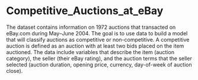 # Competitive_Auctions_at_eBay                                                                                                                                                      
The dataset contains information on 1972 auctions that transacted on eBay.com during May–June 2004. The goal is to use data to build a model that will classify auctions as competitive or non-competitive. A competitive auction is defined as an auction with at least two bids placed on the item auctioned. The data include variables that describe the item (auction category), the seller (their eBay rating), and the auction terms that the seller selected (auction duration, opening price, currency, day-of-week of auction close).
